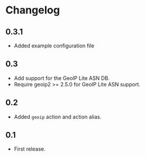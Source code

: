 # Changelog

## 0.3.1
- Added example configuration file

## 0.3
- Add support for the GeoIP Lite ASN DB.
- Require geoip2 >= 2.5.0 for GeoIP Lite ASN support.

## 0.2
- Added `geoip` action and action alias.

## 0.1
- First release.
